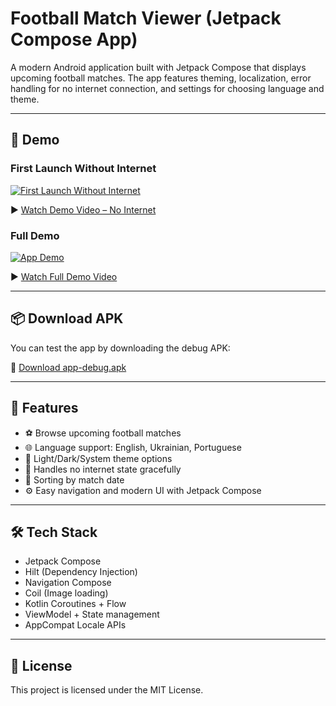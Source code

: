 # Football Match Viewer (Jetpack Compose App)

A modern Android application built with Jetpack Compose that displays upcoming football matches. 
The app features theming, localization, error handling for no internet connection, and settings for choosing language and theme.

---

## 📱 Demo

### First Launch Without Internet
[![First Launch Without Internet](https://img.youtube.com/vi/placeholder/0.jpg)](demo/1st_launch_no_internet.mov)

▶️ [Watch Demo Video – No Internet](demo/1st_launch_no_internet.mov)

### Full Demo
[![App Demo](https://img.youtube.com/vi/placeholder/0.jpg)](demo/demo.mov)

▶️ [Watch Full Demo Video](demo/demo.mov)

---

## 📦 Download APK

You can test the app by downloading the debug APK:

🔗 [Download app-debug.apk](demo/app-debug.apk)

---

## 🚀 Features

- ⚽ Browse upcoming football matches
- 🌐 Language support: English, Ukrainian, Portuguese
- 🎨 Light/Dark/System theme options
- 📶 Handles no internet state gracefully
- 🔁 Sorting by match date
- ⚙️ Easy navigation and modern UI with Jetpack Compose

---

## 🛠️ Tech Stack

- Jetpack Compose
- Hilt (Dependency Injection)
- Navigation Compose
- Coil (Image loading)
- Kotlin Coroutines + Flow
- ViewModel + State management
- AppCompat Locale APIs

---

## 📄 License

This project is licensed under the MIT License.
